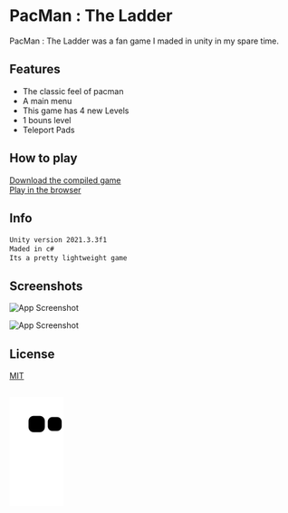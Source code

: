 
# PacMan : The Ladder

PacMan : The Ladder was a fan game I maded in unity in my spare time. 


## Features

- The classic feel of pacman
- A main menu
- This game has 4 new Levels
- 1 bouns level
- Teleport Pads
##  How to play

[Download the compiled game](https://joelmatic.itch.io/pacman-ladder)
<br>
[Play in the browser](https://joelmatic.itch.io/pacman-ladder)


## Info

```
Unity version 2021.3.3f1
Maded in c#
Its a pretty lightweight game
```
## Screenshots


![App Screenshot](https://img.itch.zone/aW1hZ2UvMTU3MTY1My85MTc3NzM0LnBuZw==/250x600/3lpwgr.png)

![App Screenshot](https://img.itch.zone/aW1hZ2UvMTU3MTY1My85MTc3NzM2LnBuZw==/250x600/75Js6v.png)


## License

[MIT](https://choosealicense.com/licenses/mit/)


##

![Snake animation](https://github.com/madushadhanushka/github-readme/blob/output/github-contribution-snake.svg)
